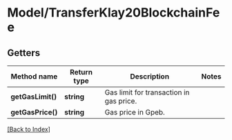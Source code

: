 # Model/TransferKlay20BlockchainFee

## Getters

Method name | Return type | Description | Notes
------------ | ------------- | ------------- | -------------
**getGasLimit()** | **string** | Gas limit for transaction in gas price. |
**getGasPrice()** | **string** | Gas price in Gpeb. |

[[Back to Index]](../index.md)
